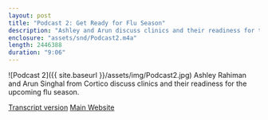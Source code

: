 ```yaml
---
layout: post
title: "Podcast 2: Get Ready for Flu Season"
description: "Ashley and Arun discuss clinics and their readiness for the upcoming flu season."
enclosure: "assets/snd/Podcast2.m4a"
length: 2446388
duration: "9:06"
---
```

![Podcast 2]({{ site.baseurl }}/assets/img/Podcast2.jpg)
Ashley Rahiman and Arun Singhal from Cortico discuss clinics and their readiness for the upcoming flu season.

[Transcript version](https://cortico.health/article/how-can-clinics-get-ready-for-flu-season)
[Main Website](https://cortico.health)